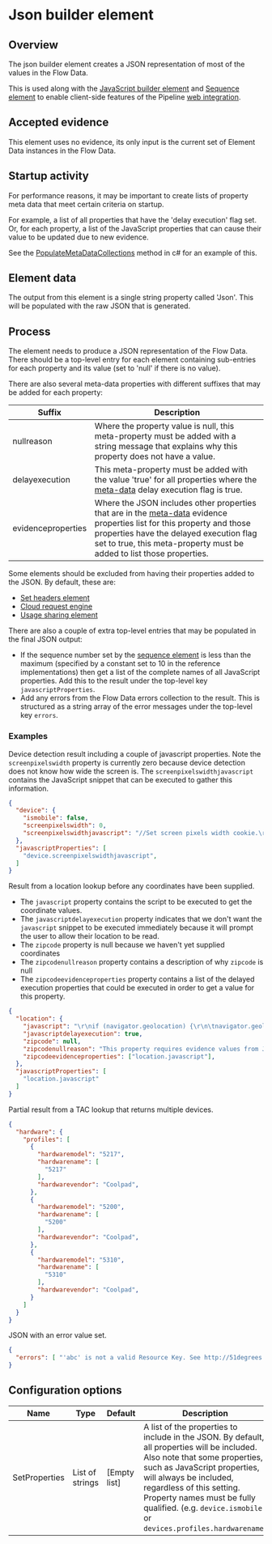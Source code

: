 # Json builder element

## Overview

The json builder element creates a JSON representation of most of the values 
in the Flow Data.

This is used along with the [JavaScript builder element](javascript-builder.md)
and [Sequence element](sequence-element.md) to enable client-side features of 
the Pipeline [web integration](../../features/web-integration.md).

## Accepted evidence

This element uses no evidence, its only input is the current set of 
Element Data instances in the Flow Data.

## Startup activity

For performance reasons, it may be important to create lists of property meta 
data that meet certain criteria on startup.

For example, a list of all properties that have the 'delay execution' flag set.
Or, for each property, a list of the JavaScript properties that can cause their
value to be updated due to new evidence.

See the [PopulateMetaDataCollections](https://github.com/51Degrees/pipeline-dotnet/blob/master/FiftyOne.Pipeline.Elements/FiftyOne.Pipeline.JsonBuilderElement/FlowElement/JsonBuilderElement.cs#L715)
method in c# for an example of this.

## Element data

The output from this element is a single string property called 'Json'.
This will be populated with the raw JSON that is generated.

## Process

The element needs to produce a JSON representation of the Flow Data. 
There should be a top-level entry for each element containing sub-entries 
for each property and its value (set to 'null' if there is no value).

There are also several meta-data properties with different suffixes that may 
be added for each property:

| **Suffix** | **Description** |
|---|---|
| nullreason | Where the property value is null, this meta-property must be added with a string message that explains why this property does not have a value. |
| delayexecution | This meta-property must be added with the value 'true' for all properties where the [meta-data](../../features/properties.md#property-metadata) delay execution flag is true. |
| evidenceproperties | Where the JSON includes other properties that are in the [meta-data](../../features/properties.md#property-metadata) evidence properties list for this property and those properties have the delayed execution flag set to true, this meta-property must be added to list those properties. |

Some elements should be excluded from having their properties added to the JSON. 
By default, these are:
- [Set headers element](set-headers-element.md)
- [Cloud request engine](cloud-request-engine.md) 
- [Usage sharing element](usage-sharing-element.md) 

There are also a couple of extra top-level entries that may be populated in the 
final JSON output:
- If the sequence number set by the [sequence element](sequence-element.md) is less 
  than the maximum (specified by a constant set to 10 in the reference implementations) 
  then get a list of the complete names of all JavaScript properties. Add this to the 
  result under the top-level key `javascriptProperties`.
- Add any errors from the Flow Data errors collection to the result. This is structured
  as a string array of the error messages under the top-level key `errors`.

### Examples

Device detection result including a couple of javascript properties.
Note the `screenpixelswidth` property is currently zero because device
detection does not know how wide the screen is.
The `screenpixelswidthjavascript` contains the JavaScript snippet that
can be executed to gather this information.

```json
{
  "device": {
    "ismobile": false,
    "screenpixelswidth": 0,
    "screenpixelswidthjavascript": "//Set screen pixels width cookie.\r\ndocument.cookie = \"51D_ScreenPixelsWidth=\" + screen.width;"
  },
  "javascriptProperties": [
    "device.screenpixelswidthjavascript",
  ]
}
```

Result from a location lookup before any coordinates have been supplied.
- The `javascript` property contains the script to be executed to get the 
  coordinate values.
- The `javascriptdelayexecution` property indicates that we don't want the
  `javascript` snippet to be executed immediately because it will prompt 
  the user to allow their location to be read.
- The `zipcode` property is null because we haven't yet supplied coordinates
- The `zipcodenullreason` property contains a description of why `zipcode` 
  is null
- The `zipcodeevidenceproperties` property contains a list of the delayed 
  execution properties that could be executed in order to get a value for 
  this property.

```json
{
  "location": {
    "javascript": "\r\nif (navigator.geolocation) {\r\n\tnavigator.geolocation.getCurrentPosition(function(pos) {\r\n        for (var key in pos.coords) {\r\n            document.cookie = \"51D_Pos_\" + key + \"=\" + pos.coords[key];\r\n        }\r\n        // 51D replace this comment with callback function.\r\n\t}, function(e) {\r\n        document.cookie =\"51D_Pos_Error=\" + encodeURIComponent(e.message);\r\n        // 51D replace this comment with callback function.\r\n    });\r\n}\r\n",
    "javascriptdelayexecution": true,
    "zipcode": null,
    "zipcodenullreason": "This property requires evidence values from JavaScript running on the client. It cannot be populated until a future request is made that contains this additional data.",
    "zipcodeevidenceproperties": ["location.javascript"],
  },
  "javascriptProperties": [
    "location.javascript"
  ]
}

```

Partial result from a TAC lookup that returns multiple devices.

```json
{
  "hardware": {
    "profiles": [
      {
        "hardwaremodel": "5217",
        "hardwarename": [
          "5217"
        ],
        "hardwarevendor": "Coolpad",
      },
      {      
        "hardwaremodel": "5200",
        "hardwarename": [
          "5200"
        ],
        "hardwarevendor": "Coolpad",
      },
      {
        "hardwaremodel": "5310",
        "hardwarename": [
          "5310"
        ],
        "hardwarevendor": "Coolpad",
      }
    ]
  }
}
```

JSON with an error value set.

```json
{ 
  "errors": [ "'abc' is not a valid Resource Key. See http://51degrees.com/documentation/_info__error_messages.html#Resource_key_not_valid for more information." ]
}
```

## Configuration options

| **Name**      | **Type**        | **Default**  | **Description**                                                                                                                                                                                                                                                                                                       |
|---------------|-----------------|--------------|-----------------------------------------------------------------------------------------------------------------------------------------------------------------------------------------------------------------------------------------------------------------------------------------------------------------------|
| SetProperties | List of strings | [Empty list] | A list of the properties to include in the JSON. By default, all properties will be included. Also note that some properties, such as JavaScript properties, will always be included, regardless of this setting. Property names must be fully qualified. (e.g. `device.ismobile` or `devices.profiles.hardwarename`) |
